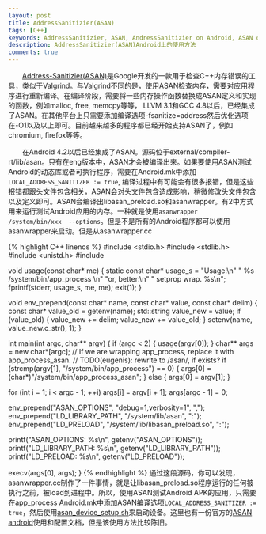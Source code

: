 ```yaml
---
layout: post
title: AddressSanitizier(ASAN)
tags: [C++]
keywords: AddressSanitizier, ASAN, AndressSanitizier on Android, ASAN on Android
description: AddressSanitizier(ASAN)Android上的使用方法
comments: true
---
```


&emsp;&emsp;[Address-Sanitizier(ASAN)](https://code.google.com/p/address-sanitizer/wiki/AddressSanitizer)是Google开发的一款用于检查C++内存错误的工具，类似于Valgrind。与Valgrind不同的是，使用ASAN检查内存，需要对应用程序进行重新编译。在编译阶段，需要将一些内存操作函数替换成ASAN定义和实现的函数，例如malloc, free, memcpy等等， LLVM 3.1和GCC 4.8以后，已经集成了ASAN。在其他平台上只需要添加编译选项-fsanitize=address然后优化选项在-O1以及以上即可。目前越来越多的程序都已经开始支持ASAN了，例如chromium, firefox等等。

&emsp;&emsp;在Android 4.2以后已经集成了ASAN。源码位于external/compiler-rt/lib/asan。只有在eng版本中，ASAN才会被编译出来。如果要使用ASAN测试Android的动态库或者可执行程序，需要在Android.mk中添加`LOCAL_ADDRESS_SANITIZER := true`, 编译过程中有可能会有很多报错，但是这些报错都跟头文件包含相关，ASAN会对头文件包含造成影响，稍微修改头文件包含以及定义即可。ASAN会编译出libasan_preload.so和asanwrapper。有2中方式用来运行测试Android应用的内存。一种就是使用`asanwrapper  /system/bin/xxx  --options`。但是不是所有的Android程序都可以使用asanwrapper来启动。但是从asanwrapper.cc

{% highlight C++ linenos %}
#include <stdio.h>
#include <stdlib.h>
#include <unistd.h>
#include <string>

void usage(const char* me) {
  static const char* usage_s = "Usage:\n"
    "  %s /system/bin/app_process <args>\n"
    "or, better:\n"
    "  setprop wrap.<nicename> %s\n";
  fprintf(stderr, usage_s, me, me);
  exit(1);
}

void env_prepend(const char* name, const char* value, const char* delim) {
  const char* value_old = getenv(name);
  std::string value_new = value;
  if (value_old) {
    value_new += delim;
    value_new += value_old;
  }
  setenv(name, value_new.c_str(), 1);
}

int main(int argc, char** argv) {
  if (argc < 2) {
    usage(argv[0]);
  }
  char** args = new char*[argc];
  // If we are wrapping app_process, replace it with app_process_asan.
  // TODO(eugenis): rewrite to <dirname>/asan/<basename>, if exists?
  if (strcmp(argv[1], "/system/bin/app_process") == 0) {
    args[0] = (char*)"/system/bin/app_process_asan";
  } else {
    args[0] = argv[1];
  }

  for (int i = 1; i < argc - 1; ++i)
    args[i] = argv[i + 1];
  args[argc - 1] = 0;

  env_prepend("ASAN_OPTIONS", "debug=1,verbosity=1", ",");
  env_prepend("LD_LIBRARY_PATH", "/system/lib/asan", ":");
  env_prepend("LD_PRELOAD", "/system/lib/libasan_preload.so", ":");

  printf("ASAN_OPTIONS: %s\n", getenv("ASAN_OPTIONS"));
  printf("LD_LIBRARY_PATH: %s\n", getenv("LD_LIBRARY_PATH"));
  printf("LD_PRELOAD: %s\n", getenv("LD_PRELOAD"));

  execv(args[0], args);
}
{% endhighlight %}
通过这段源码，你可以发现，asanwrapper.cc制作了一件事情，就是让libasan_preload.so程序运行的任何被执行之前，被load到进程中。所以，使用ASAN测试Android APK的应用，只需要在app\_process Android.mk中添加ASAN编译选项`LOCAL_ADDRESS_SANITIZER := true`，然后使用[asan\_device\_setup.sh](https://llvm.org/viewvc/llvm-project/compiler-rt/trunk/lib/asan/scripts/asan_device_setup.sh?diff_format=f&pathrev=200199&logsort=date&sortby=rev&view=markup&revision=200199)来启动设备。这里也有一份官方的[ASAN android](https://code.google.com/p/address-sanitizer/wiki/Android)使用和配置文档，但是该使用方法比较陈旧。